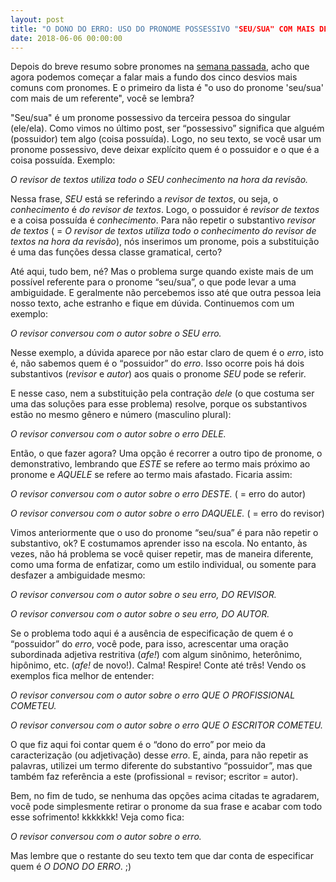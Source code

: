 ```yaml
---
layout: post
title: "O DONO DO ERRO: USO DO PRONOME POSSESSIVO "SEU/SUA" COM MAIS DE UM REFERENTE"
date: 2018-06-06 00:00:00
---
```


Depois do breve resumo sobre pronomes na [semana passada](/2018-05-30-top-five-os-cinco-desvios-mais-comuns-com-pronomes.md/), acho que agora podemos começar a falar mais a fundo dos cinco desvios mais comuns com pronomes. E o primeiro da lista é "o uso do pronome 'seu/sua' com mais de um referente", você se lembra?

"Seu/sua" é um pronome possessivo da terceira pessoa do singular (ele/ela). Como vimos no último post, ser “possessivo” significa que alguém (possuidor) tem algo (coisa possuída). Logo, no seu texto, se você usar um pronome possessivo, deve deixar explícito quem é o possuidor e o que é a coisa possuída. Exemplo:

_O *revisor de textos* utiliza todo o SEU *conhecimento* na hora da revisão._

Nessa frase, *SEU* está se referindo a *revisor de textos*, ou seja, o *conhecimento* é *do revisor de textos*. Logo, o possuidor é *revisor de textos* e a coisa possuída é *conhecimento*. Para não repetir o substantivo *revisor de textos* ( = _O *revisor de textos* utiliza todo o conhecimento *do revisor de textos* na hora da revisão_), nós inserimos um pronome, pois a substituição é uma das funções dessa classe gramatical, certo?

Até aqui, tudo bem, né? Mas o problema surge quando existe mais de um possível referente para o pronome “seu/sua”, o que pode levar a uma ambiguidade. E geralmente não percebemos isso até que outra pessoa leia nosso texto, ache estranho e fique em dúvida. Continuemos com um exemplo:

_O *revisor* conversou com o *autor* sobre o *SEU* *erro*._

Nesse exemplo, a dúvida aparece por não estar claro de quem é o *erro*, isto é, não sabemos quem é o “possuidor” do *erro*. Isso ocorre pois há dois substantivos (*revisor* e *autor*) aos quais o pronome *SEU* pode se referir. 

E nesse caso, nem a substituição pela contração *dele* (o que costuma ser uma das soluções para esse problema) resolve, porque os substantivos estão no mesmo gênero e número (masculino plural):

_O *revisor* conversou com o *autor* sobre o *erro* DELE._

Então, o que fazer agora? Uma opção é recorrer a outro tipo de pronome, o demonstrativo, lembrando que *ESTE* se refere ao termo mais próximo ao pronome e *AQUELE* se refere ao termo mais afastado. Ficaria assim:

_O revisor conversou com o *autor* sobre o *erro* *DESTE*._ ( = erro do autor)

_O *revisor* conversou com o autor sobre o *erro* *DAQUELE*._ ( = erro do revisor)

Vimos anteriormente que o uso do pronome “seu/sua” é para não repetir o substantivo, ok? E costumamos aprender isso na escola. No entanto, às vezes, não há problema se você quiser repetir, mas de maneira diferente, como uma forma de enfatizar, como um estilo individual, ou somente para desfazer a ambiguidade mesmo:

_O *revisor* conversou com o autor sobre o *seu erro*, *DO REVISOR*._

_O revisor conversou com o *autor* sobre o *seu erro*, *DO AUTOR*._

Se o problema todo aqui é a ausência de especificação de quem é o “possuidor” do *erro*, você pode, para isso, acrescentar uma oração subordinada adjetiva restritiva (_afe!_) com algum sinônimo, heterônimo, hipônimo, etc. (_afe!_ de novo!). Calma! Respire! Conte até três! Vendo os exemplos fica melhor de entender:

_O *revisor* conversou com o autor sobre o *erro* *QUE O PROFISSIONAL COMETEU*._

_O revisor conversou com o *autor* sobre o *erro* *QUE O ESCRITOR COMETEU*._

O que fiz aqui foi contar quem é o “dono do erro” por meio da caracterização (ou adjetivação) desse *erro*. E, ainda, para não repetir as palavras, utilizei um termo diferente do substantivo “possuidor”, mas que também faz referência a este (profissional = revisor; escritor = autor).

Bem, no fim de tudo, se nenhuma das opções acima citadas te agradarem, você pode simplesmente retirar o pronome da sua frase e acabar com todo esse sofrimento! kkkkkkk! Veja como fica:

_O revisor conversou com o autor sobre o erro._

Mas lembre que o restante do seu texto tem que dar conta de especificar quem é *O DONO DO ERRO*. ;)

